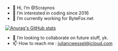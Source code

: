 - 👋 Hi, I’m @Scraynos
- 👀 I’m interested in coding since 2016
- 🌱 I’m currently working for ByteFox.net

[![Anurag's GitHub stats](https://github-readme-stats.vercel.app/api?username=scraynos&show_icons=true&theme=radical)](https://github.com/anuraghazra/github-readme-stats)

- 💞️ I’m looking to collaborate on future stuff, yk.
- 📫 How to reach me : juliancwessel@icloud.com
<!---
Scraynos/Scraynos is a ✨ special ✨ repository because its `README.md` (this file) appears on your GitHub profile.
You can click the Preview link to take a look at your changes.
--->
